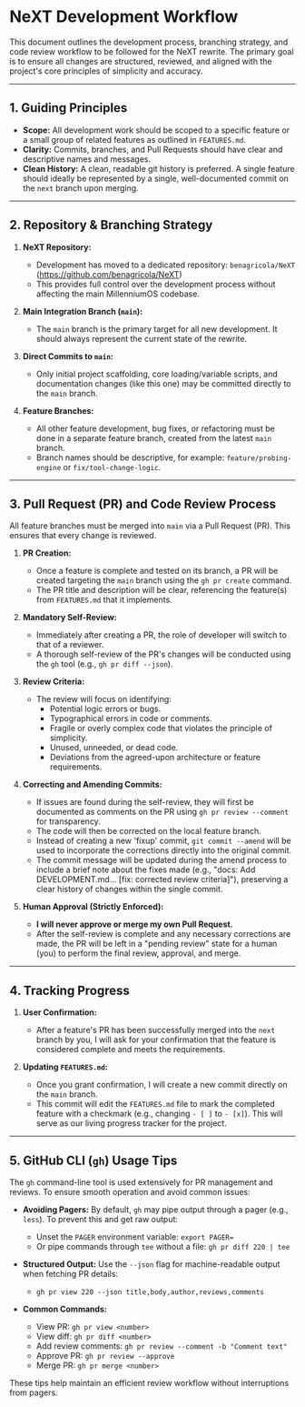 # NeXT Development Workflow

This document outlines the development process, branching strategy, and code review workflow to be followed for the NeXT rewrite. The primary goal is to ensure all changes are structured, reviewed, and aligned with the project's core principles of simplicity and accuracy.

---

## 1. Guiding Principles

*   **Scope:** All development work should be scoped to a specific feature or a small group of related features as outlined in `FEATURES.md`.
*   **Clarity:** Commits, branches, and Pull Requests should have clear and descriptive names and messages.
*   **Clean History:** A clean, readable git history is preferred. A single feature should ideally be represented by a single, well-documented commit on the `next` branch upon merging.

---

## 2. Repository & Branching Strategy

1.  **NeXT Repository:**
    *   Development has moved to a dedicated repository: `benagricola/NeXT` (https://github.com/benagricola/NeXT)
    *   This provides full control over the development process without affecting the main MillenniumOS codebase.

2.  **Main Integration Branch (`main`):**
    *   The `main` branch is the primary target for all new development. It should always represent the current state of the rewrite.

3.  **Direct Commits to `main`:**
    *   Only initial project scaffolding, core loading/variable scripts, and documentation changes (like this one) may be committed directly to the `main` branch.

4.  **Feature Branches:**
    *   All other feature development, bug fixes, or refactoring must be done in a separate feature branch, created from the latest `main` branch.
    *   Branch names should be descriptive, for example: `feature/probing-engine` or `fix/tool-change-logic`.

---

## 3. Pull Request (PR) and Code Review Process

All feature branches must be merged into `main` via a Pull Request (PR). This ensures that every change is reviewed.

1.  **PR Creation:**
    *   Once a feature is complete and tested on its branch, a PR will be created targeting the `main` branch using the `gh pr create` command.
    *   The PR title and description will be clear, referencing the feature(s) from `FEATURES.md` that it implements.

2.  **Mandatory Self-Review:**
    *   Immediately after creating a PR, the role of developer will switch to that of a reviewer.
    *   A thorough self-review of the PR's changes will be conducted using the `gh` tool (e.g., `gh pr diff --json`).

3.  **Review Criteria:**
    *   The review will focus on identifying:
        *   Potential logic errors or bugs.
        *   Typographical errors in code or comments.
        *   Fragile or overly complex code that violates the principle of simplicity.
        *   Unused, unneeded, or dead code.
        *   Deviations from the agreed-upon architecture or feature requirements.

4.  **Correcting and Amending Commits:**
    *   If issues are found during the self-review, they will first be documented as comments on the PR using `gh pr review --comment` for transparency.
    *   The code will then be corrected on the local feature branch.
    *   Instead of creating a new 'fixup' commit, `git commit --amend` will be used to incorporate the corrections directly into the original commit.
    *   The commit message will be updated during the amend process to include a brief note about the fixes made (e.g., "docs: Add DEVELOPMENT.md... [fix: corrected review criteria]"), preserving a clear history of changes within the single commit.

5.  **Human Approval (Strictly Enforced):**
    *   **I will never approve or merge my own Pull Request.**
    *   After the self-review is complete and any necessary corrections are made, the PR will be left in a "pending review" state for a human (you) to perform the final review, approval, and merge.

---

## 4. Tracking Progress

1.  **User Confirmation:**
    *   After a feature's PR has been successfully merged into the `next` branch by you, I will ask for your confirmation that the feature is considered complete and meets the requirements.

2.  **Updating `FEATURES.md`:**
    *   Once you grant confirmation, I will create a new commit directly on the `main` branch.
    *   This commit will edit the `FEATURES.md` file to mark the completed feature with a checkmark (e.g., changing `- [ ]` to `- [x]`). This will serve as our living progress tracker for the project.

---

## 5. GitHub CLI (`gh`) Usage Tips

The `gh` command-line tool is used extensively for PR management and reviews. To ensure smooth operation and avoid common issues:

* **Avoiding Pagers:** By default, `gh` may pipe output through a pager (e.g., `less`). To prevent this and get raw output:
  * Unset the `PAGER` environment variable: `export PAGER=`
  * Or pipe commands through `tee` without a file: `gh pr diff 220 | tee`

* **Structured Output:** Use the `--json` flag for machine-readable output when fetching PR details:
  * `gh pr view 220 --json title,body,author,reviews,comments`

* **Common Commands:**
  * View PR: `gh pr view <number>`
  * View diff: `gh pr diff <number>`
  * Add review comments: `gh pr review --comment -b "Comment text"`
  * Approve PR: `gh pr review --approve`
  * Merge PR: `gh pr merge <number>`

These tips help maintain an efficient review workflow without interruptions from pagers.